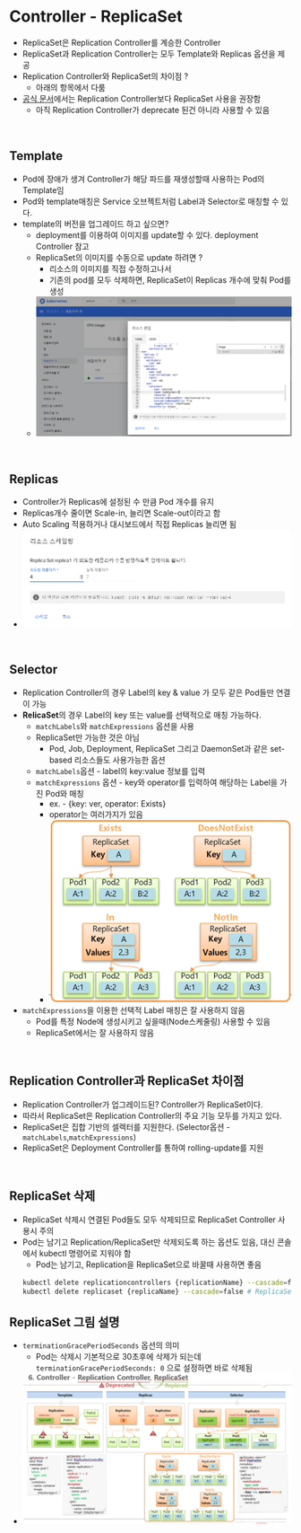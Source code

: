 # Controller - ReplicaSet
* ReplicaSet은 Replication Controller를 계승한 Controller
* ReplicaSet과 Replication Controller는 모두 Template와 Replicas 옵션을 제공
* Replication Controller와 ReplicaSet의 차이점 ?
  * 아래의 항목에서 다룸
* [공식 문서](https://kubernetes.io/docs/concepts/workloads/controllers/replicaset/)에서는 Replication Controller보다 ReplicaSet 사용을 권장함
  * 아직 Replication Controller가 deprecate 된건 아니라 사용할 수 있음

<br>

## Template
* Pod에 장애가 생겨 Controller가 해당 파드를 재생성할때 사용하는 Pod의 Template임
* Pod와 template매칭은 Service 오브젝트처럼 Label과 Selector로 매칭할 수 있다.
* template의 버전을 업그레이드 하고 싶으면?
  * deployment를 이용하여 이미지를 update할 수 있다. deployment Controller 참고
  * ReplicaSet의 이미지를 수동으로 update 하려면 ?
    * 리소스의 이미지를 직접 수정하고나서
    * 기존의 pod를 모두 삭제하면, ReplicaSet이 Replicas 개수에 맞춰 Pod를 생성
  * ![](2024-11-06-00-34-25.png)

<br>

## Replicas
* Controller가 Replicas에 설정된 수 만큼 Pod 개수를 유지
* Replicas개수 줄이면 Scale-in, 늘리면 Scale-out이라고 함
* Auto Scaling 적용하거나 대시보드에서 직접 Replicas 늘리면 됨
* ![](2024-11-06-00-30-03.png)

<br>

## Selector
* Replication Controller의 경우 Label의 key & value 가 모두 같은 Pod들만 연결이 가능
* **RelicaSet**의 경우 Label의 key 또는 value를 선택적으로 매칭 가능하다.
  * `matchLabels`와 `matchExpressions` 옵션을 사용
  * ReplicaSet만 가능한 것은 아님
    * Pod, Job, Deployment, ReplicaSet 그리고 DaemonSet과 같은 set-based 리소스들도 사용가능한 옵션
  * `matchLabels`옵션 - label의 key:value 정보를 입력
  * `matchExpressions` 옵션 - key와 operator를 입력하여 해당하는 Label을 가진 Pod와 매칭
    * ex. - {key: ver, operator: Exists}
    * operator는 여러가지가 있음
    * ![](2024-11-05-23-07-47.png)
* `matchExpressions`을 이용한 선택적 Label 매칭은 잘 사용하지 않음
  * Pod를 특정 Node에 생성시키고 싶을때(Node스케줄링) 사용할 수 있음
  * ReplicaSet에서는 잘 사용하지 않음

<br>

## Replication Controller과 ReplicaSet 차이점
* Replication Controller가 업그레이드된? Controller가 ReplicaSet이다.
* 따라서 ReplicaSet은 Replication Controller의 주요 기능 모두를 가지고 있다.
* ReplicaSet은 집합 기반의 셀렉터를 지원한다. (Selector옵션 - `matchLabels`,`matchExpressions`)
* ReplicaSet은 Deployment Controller를 통하여 rolling-update를 지원

<br>

## ReplicaSet 삭제
* ReplicaSet 삭제시 연결된 Pod들도 모두 삭제되므로 ReplicaSet Controller 사용시 주의
* Pod는 남기고 Replication/ReplicaSet만 삭제되도록 하는 옵션도 있음, 대신 콘솔에서 kubectl 명령어로 지워야 함
  * Pod는 남기고, Replication을 ReplicaSet으로 바꿀때 사용하면 좋음
  ```bash
  kubectl delete replicationcontrollers {replicationName} --cascade=false # Replication Controller만 삭제
  kubectl delete replicaset {replicaName} --cascade=false # ReplicaSet만 삭제
  ```


## ReplicaSet 그림 설명
* `terminationGracePeriodSeconds` 옵션의 의미
  * Pod는 삭제시 기본적으로 30초후에 삭제가 되는데 `terminationGracePeriodSeconds: 0` 으로 설정하면 바로 삭제됨
* ![](2024-11-05-21-55-04.png)